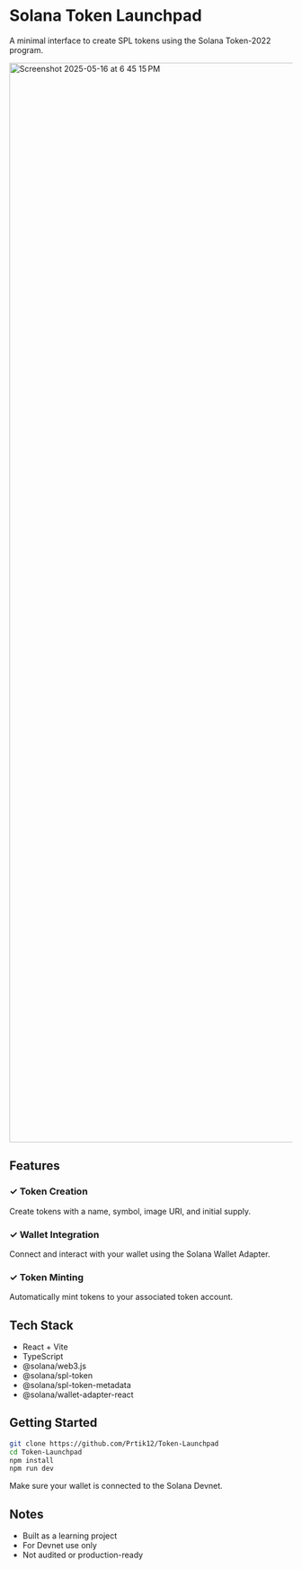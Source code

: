 # Solana Token Launchpad

A minimal interface to create SPL tokens using the Solana Token-2022 program.

<img width="1920" alt="Screenshot 2025-05-16 at 6 45 15 PM" src="https://github.com/user-attachments/assets/e16ee8d4-c46b-4001-bcd0-a0a73360582a" />

## Features

### ✓ Token Creation

Create tokens with a name, symbol, image URI, and initial supply.

### ✓ Wallet Integration

Connect and interact with your wallet using the Solana Wallet Adapter.

### ✓ Token Minting

Automatically mint tokens to your associated token account.

## Tech Stack

* React + Vite
* TypeScript
* @solana/web3.js
* @solana/spl-token
* @solana/spl-token-metadata
* @solana/wallet-adapter-react

## Getting Started

```bash
git clone https://github.com/Prtik12/Token-Launchpad
cd Token-Launchpad
npm install
npm run dev
```

Make sure your wallet is connected to the Solana Devnet.

## Notes

* Built as a learning project
* For Devnet use only
* Not audited or production-ready

